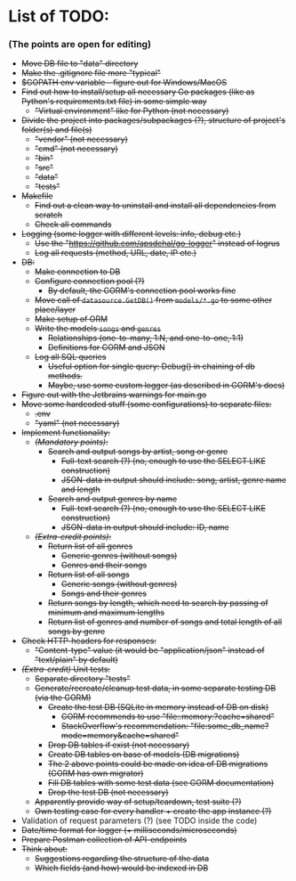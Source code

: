 # List of TODO:

### (The points are open for editing)

* ~~Move DB file to "data" directory~~
* ~~Make the .gitignore file more "typical"~~
* ~~$GOPATH env variable - figure out for Windows/MacOS~~
* ~~Find out how to install/setup all necessary Go packages (like as Python's requirements.txt file) in some simple way~~
    * ~~"Virtual environment" like for Python (not necessary)~~
* ~~Divide the project into packages/subpackages (?), structure of project's folder(s) and file(s)~~
    * ~~"vendor" (not necessary)~~
    * ~~"cmd" (not necessary)~~
    * ~~"bin"~~
    * ~~"src"~~
    * ~~"data"~~
    * ~~"tests"~~
* ~~Makefile~~
  * ~~Find out a clean way to uninstall and install all dependencies from scratch~~
  * ~~Check all commands~~
* ~~Logging (some logger with different levels: info, debug etc.)~~
  * ~~Use the "https://github.com/apsdehal/go-logger" instead of logrus~~  
  * ~~Log all requests (method, URL, date, IP etc.)~~
* ~~DB:~~
  * ~~Make connection to DB~~
  * ~~Configure connection pool (?)~~
    * ~~By default, the GORM's connection pool works fine~~
  * ~~Move call of `datasource.GetDB()` from `models/*.go` to some other place/layer~~  
  * ~~Make setup of ORM~~
  * ~~Write the models `songs` and `genres`~~
    * ~~Relationships (one-to-many, 1:N, and one-to-one, 1:1)~~
    * ~~Definitions for GORM and JSON~~
  * ~~Log all SQL queries~~
    * ~~Useful option for single query: Debug() in chaining of db methods.~~
    * ~~Maybe, use some custom logger (as described in GORM's docs)~~
* ~~Figure out with the Jetbrains warnings for main.go~~
* ~~Move some hardcoded stuff (some configurations) to separate files:~~
  * ~~.env~~ 
  * ~~"yaml" (not necessary)~~
* ~~Implement functionality:~~
  * ~~*(Mandatory points)*:~~
    * ~~Search and output songs by artist, song or genre~~
      * ~~Full-text search (?) (no, enough to use the SELECT LIKE construction)~~
      * ~~JSON-data in output should include: song, artist, genre name and length~~
    * ~~Search and output genres by name~~
      * ~~Full-text search (?) (no, enough to use the SELECT LIKE construction)~~
      * ~~JSON-data in output should include: ID, name~~
  * ~~*(Extra-credit points)*:~~
    * ~~Return list of all genres~~
      * ~~Generic genres (without songs)~~
      * ~~Genres and their songs~~
    * ~~Return list of all songs~~
      * ~~Generic songs (without genres)~~
      * ~~Songs and their genres~~
    * ~~Return songs by length, which need to search by passing of minimum and maximum lengths~~
    * ~~Return list of genres and number of songs and total length of all songs by genre~~
* ~~Check HTTP-headers for responses:~~
  * ~~"Content-type" value (it would be "application/json" instead of "text/plain" by default)~~
* ~~*(Extra-credit)* Unit tests:~~
  * ~~Separate directory "tests"~~
  * ~~Generate/recreate/cleanup test data, in some separate testing DB (via the GORM)~~
    * ~~Create the test DB (SQLite in memory instead of DB on disk)~~
      * ~~GORM recommends to use "file::memory:?cache=shared"~~
      * ~~StackOverflow's recommendation: "file:some_db_name?mode=memory&cache=shared"~~
    * ~~Drop DB tables if exist (not necessary)~~
    * ~~Create DB tables on base of models (DB migrations)~~
    * ~~The 2 above points could be made on idea of DB migrations (GORM has own migrator)~~
    * ~~Fill DB tables with some test data (see GORM documentation)~~
    * ~~Drop the test DB (not necessary)~~
  * ~~Apparently provide way of setup/teardown, test suite (?)~~
  * ~~Own testing case for every handler + create the app instance (?)~~
* Validation of request parameters (?) (see TODO inside the code)
* ~~Date/time format for logger (+ milliseconds/microseconds)~~
* ~~Prepare Postman collection of API-endpoints~~
* ~~Think about:~~
  * ~~Suggestions regarding the structure of the data~~
  * ~~Which fields (and how) would be indexed in DB~~

